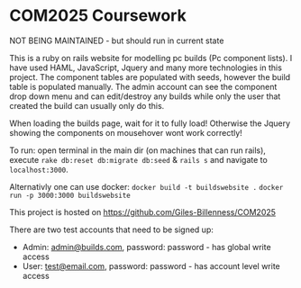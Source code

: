 # COM2025 Coursework
NOT BEING MAINTAINED - but should run in current state

This is a ruby on rails website for modelling pc builds (Pc component lists).
I have used HAML, JavaScript, Jquery and many more technologies in this project.
The component tables are populated with seeds, however the build table is populated manually.
The admin account can see the component drop down menu and can edit/destroy any builds while only the user that created the build can usually only do this.

When loading the builds page, wait for it to fully load! Otherwise the Jquery showing the components on mousehover wont work correctly!

To run: open terminal in the main dir (on machines that can run rails), execute `rake db:reset db:migrate db:seed` & `rails s` and navigate to `localhost:3000`.

Alternativly one can use docker:
`docker build -t buildswebsite .`
`docker run -p 3000:3000 buildswebsite`

This project is hosted on https://github.com/Giles-Billenness/COM2025

There are two test accounts that need to be signed up:
* Admin: admin@builds.com, password: password - has global write access
* User: test@email.com, password: password - has account level write access
